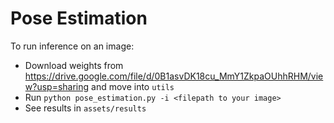 # Pose Estimation

To run inference on an image: 
- Download weights from https://drive.google.com/file/d/0B1asvDK18cu_MmY1ZkpaOUhhRHM/view?usp=sharing and move into ```utils```
- Run ```python pose_estimation.py -i <filepath to your image>```
- See results in ```assets/results```

